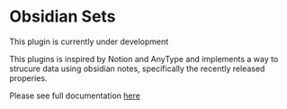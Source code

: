 # Obsidian Sets

This plugin is currently under development

This plugins is inspired by Notion and AnyType and implements a way to strucure data using obsidian notes, specifically the recently released properies.



Please see full documentation [here](docs/doc.md)
